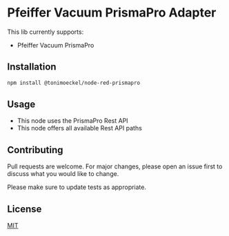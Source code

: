 # Pfeiffer Vacuum PrismaPro Adapter

This lib currently supports:
- Pfeiffer Vacuum PrismaPro

## Installation

```bash
npm install @tonimoeckel/node-red-prismapro
```

## Usage

- This node uses the PrismaPro Rest API
- This node offers all available Rest API paths

## Contributing
Pull requests are welcome. For major changes, please open an issue first to discuss what you would like to change.

Please make sure to update tests as appropriate.

## License
[MIT](https://choosealicense.com/licenses/mit/)
